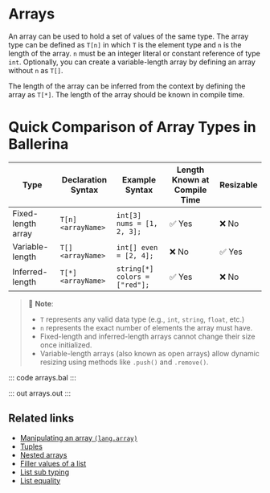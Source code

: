 # Arrays

An array can be used to hold a set of values of the same type. The array type can be defined as `T[n]` in which `T` is the element type and `n` is the length of the array. `n` must be an integer literal or constant reference of type `int`. Optionally, you can create a variable-length array by defining an array without `n` as `T[]`.

The length of the array can be inferred from the context by defining the array as `T[*]`. The length of the array should be known in compile time.

# Quick Comparison of Array Types in Ballerina

| **Type**             | **Declaration Syntax** | **Example Syntax**                  | **Length Known at Compile Time** | **Resizable** |
|----------------------|------------------------|-------------------------------------|----------------------------------|---------------|
| Fixed-length array   | `T[n] <arrayName>`               | `int[3] nums = [1, 2, 3];`          | ✅ Yes                           | ❌ No         |
| Variable-length      | `T[] <arrayName>`                | `int[] even = [2, 4];`           | ❌ No                            | ✅ Yes        |
| Inferred-length      | `T[*] <arrayName>`            | `string[*] colors = ["red"];`       | ✅ Yes                           | ❌ No         |

> 📌 **Note**:
> - `T` represents any valid data type (e.g., `int`, `string`, `float`, etc.)
> - `n` represents the exact number of elements the array must have. 
> - Fixed-length and inferred-length arrays cannot change their size once initialized.  
> - Variable-length arrays (also known as open arrays) allow dynamic resizing using methods like `.push()` and `.remove()`.


::: code arrays.bal :::

::: out arrays.out :::

## Related links
- [Manipulating an array `(lang.array)`](https://lib.ballerina.io/ballerina/lang.array)
- [Tuples](/learn/by-example/tuples)
- [Nested arrays](/learn/by-example/nested-arrays)
- [Filler values of a list](/learn/by-example/filler-values-of-a-list)
- [List sub typing](/learn/by-example/list-subtyping)
- [List equality](/learn/by-example/list-equality)
